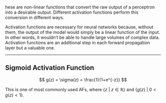 hese are non-linear functions that convert the raw output of a perceptron into a desirable output. Different activation functions perform this conversion in different ways.

Activation functions are necessary for neural networks because, without them, the output of the model would simply be a linear function of the input. In other words, it wouldn’t be able to handle large volumes of complex data. Activation functions are an additional step in each forward propagation layer but a valuable one.



---
## Sigmoid Activation Function

$$
g(z) = \sigma(z) = \frac{1}{1+e^{-z}}
$$

This is one of most commonly used AFs, where ${\{ z \text{ } | \text{ } z \in \mathbb{R} \}}$ and ${\{ g(z) \text{ } | \text{ } 0 < g(z) < 1 \}}$.